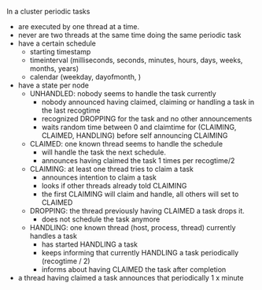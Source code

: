 In a cluster periodic tasks
* are executed by one thread at a time. 
* never are two threads at the same time doing the same periodic task
* have a certain schedule
  * starting timestamp
  * timeinterval (milliseconds, seconds, minutes, hours, days, weeks, months, years)
  * calendar (weekday, dayofmonth, )
* have a state per node
  * UNHANDLED: nobody seems to handle the task currently
    * nobody announced having claimed, claiming or handling a task in the last recogtime
    * recognized DROPPING for the task and no other announcements
    * waits random time between 0 and claimtime for (CLAIMING, CLAIMED, HANDLING) before self announcing CLAIMING
  * CLAIMED: one known thread seems to handle the schedule
    * will handle the task the next schedule. 
    * announces having claimed the task 1 times per recogtime/2
  * CLAIMING: at least one thread tries to claim a task
    * announces intention to claim a task
    * looks if other threads already told CLAIMING
    * the first CLAIMING will claim and handle, all others will set to CLAIMED  
  * DROPPING: the thread previously having CLAIMED a task drops it.
    * does not schedule the task anymore
  * HANDLING: one known thread (host, process, thread) currently handles a task
    * has started HANDLING a task
    * keeps informing that currently HANDLING a task periodically (recogtime / 2)
    * informs about having CLAIMED the task after completion
* a thread having claimed a task announces that periodically 1 x minute
